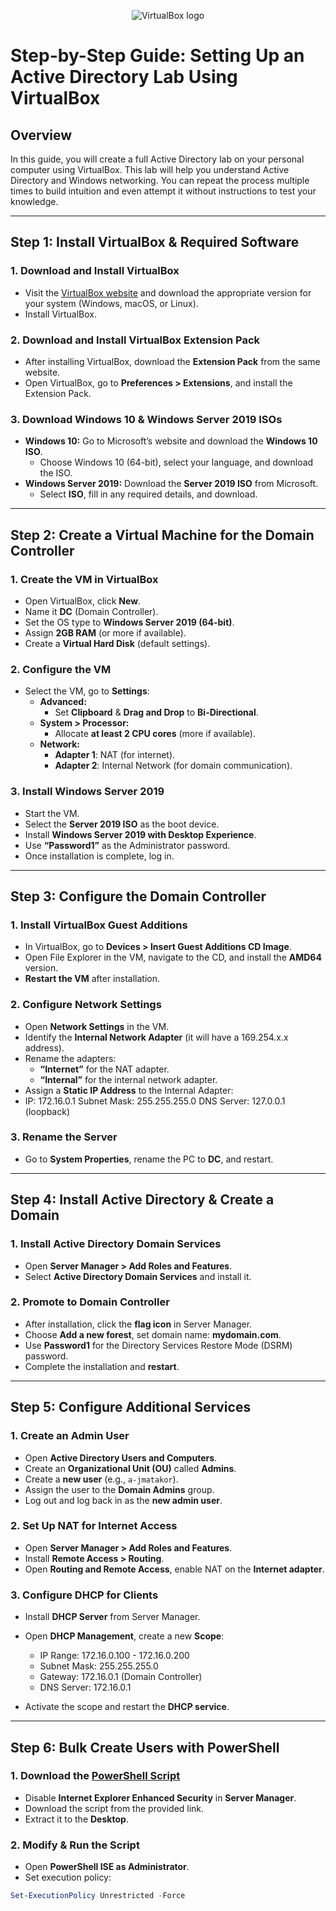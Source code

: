 <p align="center">
<img src="https://i.imgur.com/RLMgzCB.png" alt="VirtualBox logo"/>
</p>

# **Step-by-Step Guide: Setting Up an Active Directory Lab Using VirtualBox**

## **Overview**
In this guide, you will create a full Active Directory lab on your personal computer using VirtualBox. This lab will help you understand Active Directory and Windows networking. You can repeat the process multiple times to build intuition and even attempt it without instructions to test your knowledge.

---

## **Step 1: Install VirtualBox & Required Software**
### **1. Download and Install VirtualBox**
- Visit the [VirtualBox website](https://www.virtualbox.org/) and download the appropriate version for your system (Windows, macOS, or Linux).
- Install VirtualBox.

### **2. Download and Install VirtualBox Extension Pack**
- After installing VirtualBox, download the **Extension Pack** from the same website.
- Open VirtualBox, go to **Preferences > Extensions**, and install the Extension Pack.

### **3. Download Windows 10 & Windows Server 2019 ISOs**
- **Windows 10:** Go to Microsoft’s website and download the **Windows 10 ISO**.
  - Choose Windows 10 (64-bit), select your language, and download the ISO.
- **Windows Server 2019:** Download the **Server 2019 ISO** from Microsoft.
  - Select **ISO**, fill in any required details, and download.

---

## **Step 2: Create a Virtual Machine for the Domain Controller**
### **1. Create the VM in VirtualBox**
- Open VirtualBox, click **New**.
- Name it **DC** (Domain Controller).
- Set the OS type to **Windows Server 2019 (64-bit)**.
- Assign **2GB RAM** (or more if available).
- Create a **Virtual Hard Disk** (default settings).

### **2. Configure the VM**
- Select the VM, go to **Settings**:
  - **Advanced:**
    - Set **Clipboard** & **Drag and Drop** to **Bi-Directional**.
  - **System > Processor:**
    - Allocate **at least 2 CPU cores** (more if available).
  - **Network:**
    - **Adapter 1**: NAT (for internet).
    - **Adapter 2**: Internal Network (for domain communication).

### **3. Install Windows Server 2019**
- Start the VM.
- Select the **Server 2019 ISO** as the boot device.
- Install **Windows Server 2019 with Desktop Experience**.
- Use **“Password1”** as the Administrator password.
- Once installation is complete, log in.

---

## **Step 3: Configure the Domain Controller**
### **1. Install VirtualBox Guest Additions**
- In VirtualBox, go to **Devices > Insert Guest Additions CD Image**.
- Open File Explorer in the VM, navigate to the CD, and install the **AMD64** version.
- **Restart the VM** after installation.

### **2. Configure Network Settings**
- Open **Network Settings** in the VM.
- Identify the **Internal Network Adapter** (it will have a 169.254.x.x address).
- Rename the adapters:
  - **“Internet”** for the NAT adapter.
  - **“Internal”** for the internal network adapter.
- Assign a **Static IP Address** to the Internal Adapter:
- IP: 172.16.0.1 Subnet Mask: 255.255.255.0 DNS Server: 127.0.0.1 (loopback)


### **3. Rename the Server**
- Go to **System Properties**, rename the PC to **DC**, and restart.

---

## **Step 4: Install Active Directory & Create a Domain**
### **1. Install Active Directory Domain Services**
- Open **Server Manager > Add Roles and Features**.
- Select **Active Directory Domain Services** and install it.

### **2. Promote to Domain Controller**
- After installation, click the **flag icon** in Server Manager.
- Choose **Add a new forest**, set domain name: **mydomain.com**.
- Use **Password1** for the Directory Services Restore Mode (DSRM) password.
- Complete the installation and **restart**.

---

## **Step 5: Configure Additional Services**
### **1. Create an Admin User**
- Open **Active Directory Users and Computers**.
- Create an **Organizational Unit (OU)** called **Admins**.
- Create a **new user** (e.g., `a-jmatakor`).
- Assign the user to the **Domain Admins** group.
- Log out and log back in as the **new admin user**.

### **2. Set Up NAT for Internet Access**
- Open **Server Manager > Add Roles and Features**.
- Install **Remote Access > Routing**.
- Open **Routing and Remote Access**, enable NAT on the **Internet adapter**.

### **3. Configure DHCP for Clients**
- Install **DHCP Server** from Server Manager.
- Open **DHCP Management**, create a new **Scope**:
  - IP Range: 172.16.0.100 - 172.16.0.200
  - Subnet Mask: 255.255.255.0
  - Gateway: 172.16.0.1 (Domain Controller)
  - DNS Server: 172.16.0.1
 
- Activate the scope and restart the **DHCP service**.

---

## **Step 6: Bulk Create Users with PowerShell**
### **1. Download the [PowerShell Script](https://drive.google.com/file/d/1hkAzwuC1C7f0OUyJ-8IwRFnUqpTQkqFa/view?usp=sharing)**
- Disable **Internet Explorer Enhanced Security** in **Server Manager**.
- Download the script from the provided link.
- Extract it to the **Desktop**.

### **2. Modify & Run the Script**
- Open **PowerShell ISE as Administrator**.
- Set execution policy:  
```powershell
Set-ExecutionPolicy Unrestricted -Force


